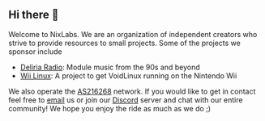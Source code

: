 ## Hi there 👋
Welcome to NixLabs. We are an organization of independent creators who strive to provide resources to small projects. Some of the projects we sponsor include

- [Deliria Radio](https://deliria.live): Module music from the 90s and beyond
- [Wii Linux](https://wii-linux.org): A project to get VoidLinux running on the Nintendo Wii


We also operate the [AS216268](https://as216268.net) network. If you would like to get in contact feel free to [email](mailto:hello@nixlabs.dev) us or join our [Discord](https://discord.gg/zBJyr5PhxQ) server and chat with our entire community! We hope you enjoy the ride as much as we do ;)

